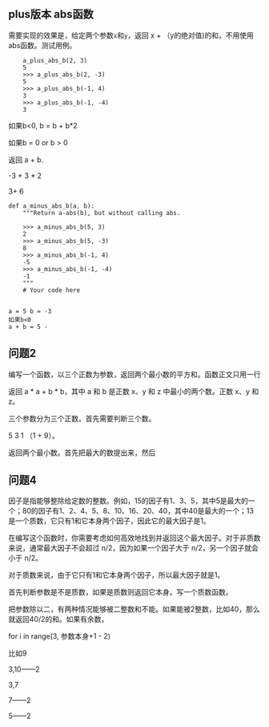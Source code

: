 ## plus版本 abs函数

需要实现的效果是，给定两个参数`x`和`y`，返回 x + （y的绝对值)的和，不用使用abs函数。测试用例。

```
    a_plus_abs_b(2, 3)
    5
    >>> a_plus_abs_b(2, -3)
    5
    >>> a_plus_abs_b(-1, 4)
    3
    >>> a_plus_abs_b(-1, -4)
    3
```



如果b<0, b = b + b*2

如果b = 0 or b > 0

返回 a + b.



-3 + 3 * 2

3+ 6



```
def a_minus_abs_b(a, b):
    """Return a-abs(b), but without calling abs.

    >>> a_minus_abs_b(5, 3)
    2
    >>> a_minus_abs_b(5, -3)
    8
    >>> a_minus_abs_b(-1, 4)
    -5
    >>> a_minus_abs_b(-1, -4)
    -1
    """
    # Your code here


a = 5 b = -3 
如果b<0
a + b = 5 -
```





## 问题2

编写一个函数，以三个正数为参数，返回两个最小数的平方和。函数正文只用一行

返回 a * a + b * b，其中 a 和 b 是正数 x、y 和 z 中最小的两个数。正数 x、y 和 z。

三个参数分为三个正数。首先需要判断三个数。

5 3 1 （1 + 9）。



返回两个最小数。首先把最大的数提出来，然后



## 

## 问题4

因子是指能够整除给定数的整数。例如，15的因子有1、3、5，其中5是最大的一个；80的因子有1、2、4、5、8、10、16、20、40，其中40是最大的一个；13是一个质数，它只有1和它本身两个因子，因此它的最大因子是1。

在编写这个函数时，你需要考虑如何高效地找到并返回这个最大因子。对于非质数来说，通常最大因子不会超过 n/2，因为如果一个因子大于 n/2，另一个因子就会小于 n/2。

对于质数来说，由于它只有1和它本身两个因子，所以最大因子就是1。

首先判断参数是不是质数，如果是质数则返回它本身。写一个质数函数。

把参数除以二，有两种情况能够被二整数和不能。如果能被2整数，比如40，那么就返回40/2的和。如果有余数，



for i in range(3, 参数本身+1 - 2)



比如9

3,10——2

3,7

7——2

5——2

